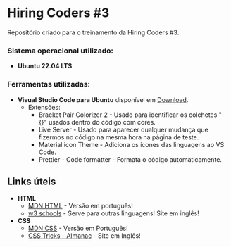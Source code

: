 # Hiring Coders #3
Repositório criado para o treinamento da Hiring Coders #3.

### Sistema operacional utilizado: 

- **Ubuntu 22.04 LTS**

### Ferramentas utilizadas:

- **Visual Studio Code para Ubuntu** disponível em [Download](https://code.visualstudio.com/).
  - Extensões:
    - Bracket Pair Colorizer 2 - Usado para identificar os colchetes "{}" usados dentro do código com cores.
    - Live Server - Usado para aparecer qualquer mudança que fizermos no código na mesma hora na página de teste.
    - Material icon Theme - Adiciona os ícones das linguagens ao VS Code.
    - Prettier - Code formatter - Formata o código automaticamente.

## Links úteis

- **HTML**
  - [MDN HTML](https://developer.mozilla.org/pt-BR/docs/Web/HTML) - Versão em português!
  - [w3 schools](https://www.w3schools.com/) - Serve para outras linguagens! Site em inglês!
- **CSS**
  - [MDN CSS](https://developer.mozilla.org/pt-BR/docs/Web/CSS) - Versão em Português!
  - [CSS Tricks - Almanac](https://css-tricks.com/almanac/) - Site em Inglês!
